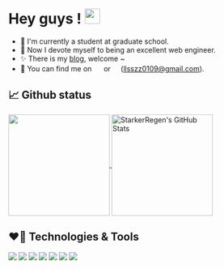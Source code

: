 # Hey guys !  <img src="https://raw.githubusercontent.com/MartinHeinz/MartinHeinz/master/wave.gif" width="30px">
- 👾 I'm currently a student at graduate school. 
- 🎯 Now I devote myself to being an excellent web engineer.
- ✨ There is my [blog](https://blog.csdn.net/weixin_40109345?spm=1011.2124.3001.5343), welcome ~ 
- 💬 You can find me on <a href="https://www.linkedin.cn/injobs/in/shizhen-li-3bb09a145">
                  <img src="https://user-images.githubusercontent.com/53669835/147487239-d0ba308a-0fff-478d-952f-ac20ad100121.png" width="16px" ></a> or 
                <img src="https://user-images.githubusercontent.com/53669835/147487852-cc0502b8-0b16-4fc3-9f9d-ca131035130c.png" width="16px">(llsszz0109@gmail.com).
                
## 📈 Github status
<a href="https://github.com/StarkerRegen/StarkerRegen">
  <img align="center" src="https://github-readme-stats.vercel.app/api/top-langs/?username=StarkerRegen&hide=html,css&title_color=EEEEEE&text_color=EEEEEE&icon_color=00ADB5&bg_color=303841&langs_count=3&card_width=230" height="200rem"/>
</a>
<a href="https://github.com/StarkerRegen/StarkerRegen">
  <img align="center" src="https://github-readme-stats.vercel.app/api?username=StarkerRegen&show_icons=true&title_color=EEEEEE&text_color=00ADB5&icon_color=00ADB5&bg_color=303841"
       alt="StarkerRegen's GitHub Stats"  height="200rem"/>
</a>

## ❤️‍🔥 Technologies & Tools
![](https://img.shields.io/badge/OS-Linux-informational?style=flat&logo=linux&logoColor=white&color=71C9CE)
![](https://img.shields.io/badge/Shell-Bash-informational?style=flat&logo=gnu-bash&logoColor=white&color=71C9CE)
![](https://img.shields.io/badge/Code-JavaScript-informational?style=flat&logo=javascript&logoColor=white&color=71C9CE)
![](https://img.shields.io/badge/Code-Java-informational?style=flat&logo=java&logoColor=white&color=71C9CE)
![](https://img.shields.io/badge/Code-Python-informational?style=flat&logo=python&logoColor=white&color=71C9CE)
![](https://img.shields.io/badge/Code-CMake-informational?style=flat&logo=cmake&logoColor=white&color=71C9CE)
![](https://img.shields.io/badge/Code-React-informational?style=flat&logo=react&logoColor=white&color=71C9CE)
